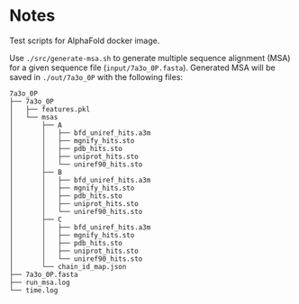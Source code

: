 # Notes

Test scripts for AlphaFold docker image.

Use `./src/generate-msa.sh` to generate multiple sequence alignment (MSA) for a given sequence file (`input/7a3o_0P.fasta`).
Generated MSA will be saved in `./out/7a3o_0P` with the following files:

```shell
7a3o_0P
├── 7a3o_0P
│   ├── features.pkl
│   └── msas
│       ├── A
│       │   ├── bfd_uniref_hits.a3m
│       │   ├── mgnify_hits.sto
│       │   ├── pdb_hits.sto
│       │   ├── uniprot_hits.sto
│       │   └── uniref90_hits.sto
│       ├── B
│       │   ├── bfd_uniref_hits.a3m
│       │   ├── mgnify_hits.sto
│       │   ├── pdb_hits.sto
│       │   ├── uniprot_hits.sto
│       │   └── uniref90_hits.sto
│       ├── C
│       │   ├── bfd_uniref_hits.a3m
│       │   ├── mgnify_hits.sto
│       │   ├── pdb_hits.sto
│       │   ├── uniprot_hits.sto
│       │   └── uniref90_hits.sto
│       └── chain_id_map.json
├── 7a3o_0P.fasta
├── run_msa.log
└── time.log
```
